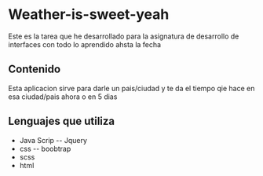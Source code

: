 # Weather-is-sweet-yeah

Este es la tarea que he desarrollado para la asignatura de desarrollo de interfaces con todo lo aprendido ahsta la fecha

## Contenido

Esta aplicacion sirve para darle un pais/ciudad y te da el tiempo qie hace en esa ciudad/pais ahora o en 5 dias

## Lenguajes que utiliza

- Java Scrip
-- Jquery
- css
-- boobtrap
- scss
- html
